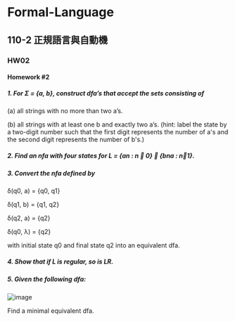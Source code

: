 # Formal-Language
## 110-2 正規語言與自動機
### HW02
#### Homework #2

##### 1. For Σ = {a, b}, construct dfa’s that accept the sets consisting of
(a) all strings with no more than two a’s.

(b) all strings with at least one b and exactly two a’s. (hint: label the state by a two-digit number such that the first digit represents the number of a's and the second digit represents the number of b's.)

##### 2. Find an nfa with four states for L = {an : n  0}  {bna : n1}.

##### 3. Convert the nfa defined by
δ(q0, a) = {q0, q1}

δ(q1, b) = {q1, q2}

δ(q2, a) = {q2}

δ(q0, λ) = {q2}

with initial state q0 and final state q2 into an equivalent dfa.

##### 4. Show that if L is regular, so is LR.

##### 5. Given the following dfa:
 ![image](https://user-images.githubusercontent.com/75154678/160746879-3ee921ba-b7a5-4e7d-ad44-433905dbf70d.png)

Find a minimal equivalent dfa.

